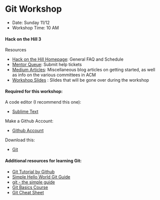 # Git Workshop
* Date: Sunday 11/12
* Workshop Time: 10 AM

#### Hack on the Hill 3

Resources
* [Hack on the Hill Homepage](hoth.splashthat.com): General FAQ and Schedule
* [Mentor Queue](https://acmhack-mentors.herokuapp.com/): Submit help tickets
* [Medium Articles](https://medium.com/techatucla): Miscellaneous blog articles on getting started, as well as info on the various committees in ACM
* [Workshop Slides](https://docs.google.com/presentation/d/1dOqcGJ6A0UaOyYUMpHiBFclln1h4BkW3Lz3XdE8Wvzk/edit?usp=sharing) : Slides that will be gone over during the workshop

#### Required for this workshop:
A code editor (I recommend this one):
* [Sublime Text](https://www.sublimetext.com/3)

Make a Github Account:
* [Github Account](https://git.io/)

Download this:
* [Git](https://code.visualstudio.com/)

#### Additional resources for learning Git:

* [Git Tutorial by Github](https://try.github.io/)
* [Simple Hello World Git Guide](https://guides.github.com/activities/hello-world/)
* [git - the simple guide](http://rogerdudler.github.io/git-guide/)
* [Git Basics Course](https://teamtreehouse.com/library/git-basics)
* [Git Cheat Sheet](https://www.git-tower.com/blog/git-cheat-sheet/)
